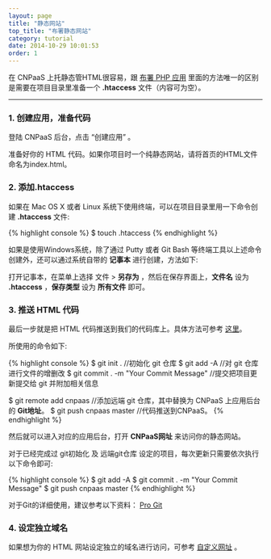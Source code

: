 ```yaml
---
layout: page
title: "静态网站"
top_title: "布署静态网站"
category: tutorial
date: 2014-10-29 10:01:53
order: 1
---
```


在 CNPaaS 上托静态管HTML很容易，跟 [布署 PHP 应用]({{site.url}}/usage/php.html) 里面的方法唯一的区别是需要在项目目录里准备一个 **.htaccess** 文件（内容可为空）。

---

### 1. 创建应用，准备代码

登陆 CNPaaS 后台，点击 “创建应用” 。

准备好你的 HTML 代码。如果你项目时一个纯静态网站，请将首页的HTML文件命名为index.html。

### 2. 添加.htaccess

如果在 Mac OS X 或者 Linux 系统下使用终端，可以在项目目录里用一下命令创建 **.htaccess** 文件:

{% highlight console %}
$ touch .htaccess
{% endhighlight %}

如果是使用Windows系统，除了通过 Putty 或者 Git Bash 等终端工具以上述命令创建外，还可以通过系统自带的 **记事本** 进行创建，方法如下:

打开记事本，在菜单上选择 文件 > **另存为** ，然后在保存界面上，**文件名** 设为 **.htaccess** ，**保存类型** 设为 **所有文件** 即可。

### 3. 推送 HTML 代码

最后一步就是把 HTML 代码推送到我们的代码库上。具体方法可参考 [这里]({{site.url}}/usage/php.html)。

所使用的命令如下:

{% highlight console %}
$ git init . //初始化 git 仓库
$ git add -A //对 git 仓库进行文件的增删改
$ git commit . -m "Your Commit Message" //提交把项目更新提交给 git 并附加相关信息

$ git remote add cnpaas <git-repo addr> //添加远端 git 仓库，其中<git-repo addr>替换为 CNPaaS 上应用后台的 **Git地址**。
$ git push cnpaas master //代码推送到CNPaaS。
{% endhighlight %}

然后就可以进入对应的应用后台，打开 **CNPaaS网址** 来访问你的静态网站。

对于已经完成过 git初始化 及 远端git仓库 设定的项目，每次更新只需要依次执行以下命令即可:

{% highlight console %}
$ git add -A
$ git commit . -m "Your Commit Message"
$ git push cnpaas master
{% endhighlight %}

对于Git的详细使用，建议参考以下资料：
[Pro Git](http://git-scm.com/book/zh/)

### 4. 设定独立域名

如果想为你的 HTML 网站设定独立的域名进行访问，可参考 [自定义网址]({{site.url}}/usage/custom-domains.html) 。
